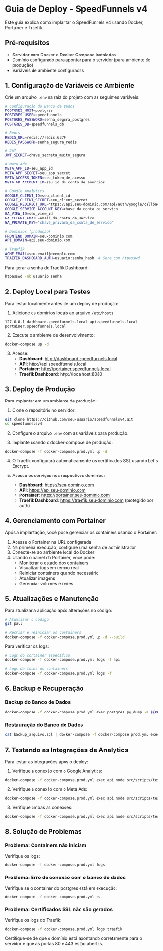 # Guia de Deploy - SpeedFunnels v4

Este guia explica como implantar o SpeedFunnels v4 usando Docker, Portainer e Traefik.

## Pré-requisitos

- Servidor com Docker e Docker Compose instalados
- Domínio configurado para apontar para o servidor (para ambiente de produção)
- Variáveis de ambiente configuradas

## 1. Configuração de Variáveis de Ambiente

Crie um arquivo `.env` na raiz do projeto com as seguintes variáveis:

```bash
# Configuração do Banco de Dados
POSTGRES_HOST=postgres
POSTGRES_USER=speedfunnels
POSTGRES_PASSWORD=senha_segura_postgres
POSTGRES_DB=speedfunnels_db

# Redis
REDIS_URL=redis://redis:6379
REDIS_PASSWORD=senha_segura_redis

# JWT
JWT_SECRET=chave_secreta_muito_segura

# Meta Ads
META_APP_ID=seu_app_id
META_APP_SECRET=seu_app_secret
META_ACCESS_TOKEN=seu_token_de_acesso
META_AD_ACCOUNT_ID=seu_id_da_conta_de_anuncios

# Google Analytics
GOOGLE_CLIENT_ID=seu_client_id
GOOGLE_CLIENT_SECRET=seu_client_secret
GOOGLE_REDIRECT_URL=https://api.seu-dominio.com/api/auth/google/callback
GOOGLE_SERVICE_ACCOUNT_KEY=chave_da_conta_de_servico
GA_VIEW_ID=seu_view_id
GA_CLIENT_EMAIL=email_da_conta_de_servico
GA_PRIVATE_KEY="chave_privada_da_conta_de_servico"

# Domínios (produção)
FRONTEND_DOMAIN=seu-dominio.com
API_DOMAIN=api.seu-dominio.com

# Traefik
ACME_EMAIL=seu-email@exemplo.com
TRAEFIK_DASHBOARD_AUTH=usuario:senha_hash  # Gere com htpasswd
```

Para gerar a senha do Traefik Dashboard:
```bash
htpasswd -nb usuario senha
```

## 2. Deploy Local para Testes

Para testar localmente antes de um deploy de produção:

1. Adicione os domínios locais ao arquivo `/etc/hosts`:

```
127.0.0.1 dashboard.speedfunnels.local api.speedfunnels.local portainer.speedfunnels.local
```

2. Execute o ambiente de desenvolvimento:

```bash
docker-compose up -d
```

3. Acesse:
   - **Dashboard**: http://dashboard.speedfunnels.local
   - **API**: http://api.speedfunnels.local
   - **Portainer**: http://portainer.speedfunnels.local
   - **Traefik Dashboard**: http://localhost:8080

## 3. Deploy de Produção

Para implantar em um ambiente de produção:

1. Clone o repositório no servidor:

```bash
git clone https://github.com/seu-usuario/speedfunnelsv4.git
cd speedfunnelsv4
```

2. Configure o arquivo `.env` com as variáveis para produção.

3. Implante usando o docker-compose de produção:

```bash
docker-compose -f docker-compose.prod.yml up -d
```

4. O Traefik configurará automaticamente os certificados SSL usando Let's Encrypt.

5. Acesse os serviços nos respectivos domínios:
   - **Dashboard**: https://seu-dominio.com
   - **API**: https://api.seu-dominio.com
   - **Portainer**: https://portainer.seu-dominio.com
   - **Traefik Dashboard**: https://traefik.seu-dominio.com (protegido por auth)

## 4. Gerenciamento com Portainer

Após a implantação, você pode gerenciar os containers usando o Portainer:

1. Acesse o Portainer na URL configurada
2. Na primeira execução, configure uma senha de administrador
3. Conecte-se ao ambiente local do Docker
4. Usando o painel do Portainer, você pode:
   - Monitorar o estado dos containers
   - Visualizar logs em tempo real
   - Reiniciar containers quando necessário
   - Atualizar imagens
   - Gerenciar volumes e redes

## 5. Atualizações e Manutenção

Para atualizar a aplicação após alterações no código:

```bash
# Atualizar o código
git pull

# Recriar e reiniciar os containers
docker-compose -f docker-compose.prod.yml up -d --build
```

Para verificar os logs:

```bash
# Logs do container específico
docker-compose -f docker-compose.prod.yml logs -f api

# Logs de todos os containers
docker-compose -f docker-compose.prod.yml logs -f
```

## 6. Backup e Recuperação

### Backup do Banco de Dados

```bash
docker-compose -f docker-compose.prod.yml exec postgres pg_dump -U ${POSTGRES_USER} ${POSTGRES_DB} > backup_$(date +%Y%m%d).sql
```

### Restauração do Banco de Dados

```bash
cat backup_arquivo.sql | docker-compose -f docker-compose.prod.yml exec -T postgres psql -U ${POSTGRES_USER} ${POSTGRES_DB}
```

## 7. Testando as Integrações de Analytics

Para testar as integrações após o deploy:

1. Verifique a conexão com o Google Analytics:
```bash
docker-compose -f docker-compose.prod.yml exec api node src/scripts/test-ga-connection.js
```

2. Verifique a conexão com o Meta Ads:
```bash
docker-compose -f docker-compose.prod.yml exec api node src/scripts/test-meta-ads-connection.js
```

3. Verifique ambas as conexões:
```bash
docker-compose -f docker-compose.prod.yml exec api node src/scripts/test-analytics-connections.js
```

## 8. Solução de Problemas

### Problema: Containers não iniciam

Verifique os logs:
```bash
docker-compose -f docker-compose.prod.yml logs
```

### Problema: Erro de conexão com o banco de dados

Verifique se o container do postgres está em execução:
```bash
docker-compose -f docker-compose.prod.yml ps
```

### Problema: Certificados SSL não são gerados

Verifique os logs do Traefik:
```bash
docker-compose -f docker-compose.prod.yml logs traefik
```
Certifique-se de que o domínio está apontando corretamente para o servidor e que as portas 80 e 443 estão abertas.
